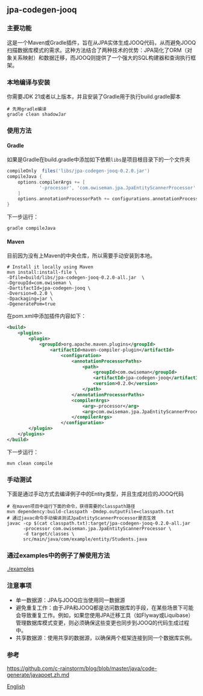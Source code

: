 ## jpa-codegen-jooq 

### 主要功能
这是一个Maven或Gradle插件，旨在从JPA实体生成JOOQ代码，从而避免JOOQ扫描数据库模式的需求。这种方法结合了两种技术的优势：JPA简化了ORM（对象关系映射）和数据迁移，而JOOQ则提供了一个强大的SQL构建器和查询执行框架。

### 本地编译与安装
你需要JDK 21或者以上版本，并且安装了Gradle用于执行build.gradle脚本
```shell
# 先用gradle编译
gradle clean shadowJar
```

### 使用方法
#### Gradle
如果是Gradle在build.gradle中添加如下依赖``libs``是项目根目录下的一个文件夹
```gradle
compileOnly  files('libs/jpa-codegen-jooq-0.2.0.jar')
compileJava {
	options.compilerArgs += [
			'-processor', 'com.owiseman.jpa.JpaEntityScannerProcessor'
	]
	options.annotationProcessorPath += configurations.annotationProcessor
}
```
下一步运行：
```shell
gradle compileJava
```

#### Maven
目前因为没有上Maven的中央仓库，所以需要手动安装到本地。
```shell
# Install it locally using Maven
mvn install:install-file \
-Dfile=build/libs/jpa-codegen-jooq-0.2.0-all.jar  \
-DgroupId=com.owiseman \
-DartifactId=jpa-codegen-jooq \
-Dversion=0.2.0 \
-Dpackaging=jar \
-DgeneratePom=true
```
在pom.xml中添加插件内容如下：
```pom.xml
<build>
    <plugins>
        <plugin>
            <groupId>org.apache.maven.plugins</groupId>
                <artifactId>maven-compiler-plugin</artifactId>
                    <configuration>
                        <annotationProcessorPaths>
                            <path>
                                <groupId>com.owiseman</groupId>
                                <artifactId>jpa-codegen-jooq</artifactId>
                                <version>0.2.0</version>
                            </path>
                        </annotationProcessorPaths>
                        <compilerArgs>
                            <arg>-processor</arg>
                            <arg>com.owiseman.jpa.JpaEntityScannerProcessor</arg>
                        </compilerArgs>
                    </configuration>
        </plugin>
    </plugins>
</build>
```
下一步运行：
```shell
mvn clean compile
```
### 手动测试
下面是通过手动方式去编译例子中的Entity类型，并且生成对应的JOOQ代码
```shell
# 在maven项目中运行下面的命令，获得需要的classpath路径
mvn dependency:build-classpath -Dmdep.outputFile=classpath.txt
# 通过javac命令手动编译测试JpaEntityScannerProcessor是否生效
javac -cp $(cat classpath.txt):target/jpa-codegen-jooq-0.2.0-all.jar
      -processor com.owiseman.jpa.JpaEntityScannerProcessor \
      -d target/classes \
      src/main/java/com/example/entity/Students.java
```

### 通过examples中的例子了解使用方法
[./examples](./examples)

### 注意事项
* 单一数据源：JPA与JOOQ应当使用同一数据源
* 避免重复工作：由于JPA和JOOQ都是访问数据库的手段，在某些场景下可能会导致重复工作。例如，如果您使用JPA迁移工具（如Flyway或Liquibase）管理数据库模式变更，则必须确保这些变更也同步到JOOQ的代码生成过程中。
* 共享数据源：使用共享的数据源，以确保两个框架连接到同一个数据库实例。


### 参考
https://github.com/c-rainstorm/blog/blob/master/java/code-generate/javapoet.zh.md

[English](readme.md)